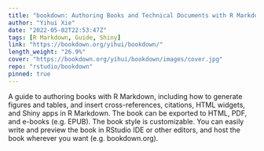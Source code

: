 ```yaml
---
title: "bookdown: Authoring Books and Technical Documents with R Markdown"
author: "Yihui Xie"
date: "2022-05-02T22:53:47Z"
tags: [R Markdown, Guide, Shiny]
link: "https://bookdown.org/yihui/bookdown/"
length_weight: "26.9%"
cover: "https://bookdown.org/yihui/bookdown/images/cover.jpg"
repo: "rstudio/bookdown"
pinned: true
---
```


A guide to authoring books with R Markdown, including how to generate figures and tables, and insert cross-references, citations, HTML widgets, and Shiny apps in R Markdown. The book can be exported to HTML, PDF, and e-books (e.g. EPUB). The book style is customizable. You can easily write and preview the book in RStudio IDE or other editors, and host the book wherever you want (e.g. bookdown.org).
